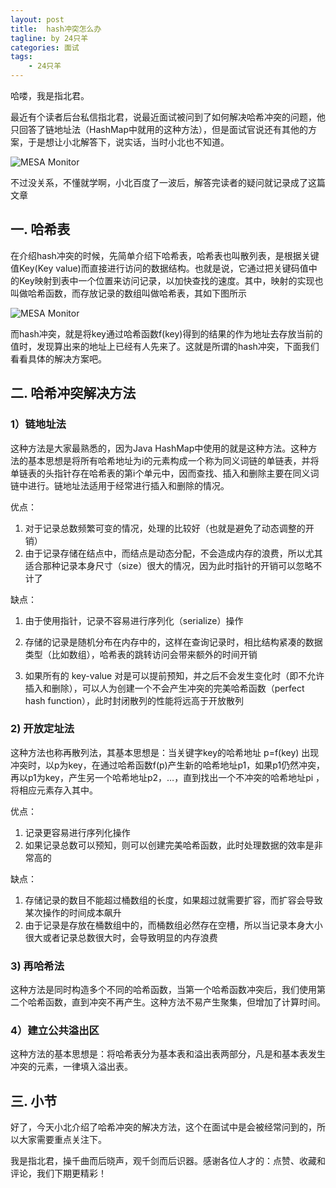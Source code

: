 ```yaml
---
layout: post
title:  hash冲突怎么办
tagline: by 24只羊
categories: 面试
tags: 
    - 24只羊
---
```


哈喽，我是指北君。

最近有个读者后台私信指北君，说最近面试被问到了如何解决哈希冲突的问题，他只回答了链地址法（HashMap中就用的这种方法），但是面试官说还有其他的方案，于是想让小北解答下，说实话，当时小北也不知道。

![MESA Monitor](http://www.javanorth.cn/assets/images/2021/Yang24/embarrassed.jpeg)

不过没关系，不懂就学啊，小北百度了一波后，解答完读者的疑问就记录成了这篇文章



## 一. **哈希表**

在介绍hash冲突的时候，先简单介绍下哈希表，哈希表也叫散列表，是根据关键值Key(Key value)而直接进行访问的数据结构。也就是说，它通过把关键码值中的Key映射到表中一个位置来访问记录，以加快查找的速度。其中，映射的实现也叫做哈希函数，而存放记录的数组叫做哈希表，其如下图所示

![MESA Monitor](http://www.javanorth.cn/assets/images/2021/Yang24/hashtable.png)

而hash冲突，就是将key通过哈希函数f(key)得到的结果的作为地址去存放当前的值时，发现算出来的地址上已经有人先来了。这就是所谓的hash冲突，下面我们看看具体的解决方案吧。



## **二. 哈希冲突解决方法**



### **1）链地址法**

这种方法是大家最熟悉的，因为Java HashMap中使用的就是这种方法。这种方法的基本思想是将所有哈希地址为i的元素构成一个称为同义词链的单链表，并将单链表的头指针存在哈希表的第i个单元中，因而查找、插入和删除主要在同义词链中进行。链地址法适用于经常进行插入和删除的情况。

优点：

1. 对于记录总数频繁可变的情况，处理的比较好（也就是避免了动态调整的开销） 
2. 由于记录存储在结点中，而结点是动态分配，不会造成内存的浪费，所以尤其适合那种记录本身尺寸（size）很大的情况，因为此时指针的开销可以忽略不计了 

缺点： 

1. 由于使用指针，记录不容易进行序列化（serialize）操作

2. 存储的记录是随机分布在内存中的，这样在查询记录时，相比结构紧凑的数据类型（比如数组），哈希表的跳转访问会带来额外的时间开销 

3. 如果所有的 key-value 对是可以提前预知，并之后不会发生变化时（即不允许插入和删除），可以人为创建一个不会产生冲突的完美哈希函数（perfect hash function），此时封闭散列的性能将远高于开放散列 

   



### **2)  开放定址法**

这种方法也称再散列法，其基本思想是：当关键字key的哈希地址 p=f(key) 出现冲突时，以p为key，在通过哈希函数f(p)产生新的哈希地址p1，如果p1仍然冲突，再以p1为key，产生另一个哈希地址p2，…，直到找出一个不冲突的哈希地址pi ，将相应元素存入其中。

优点： 

1. 记录更容易进行序列化操作 
2. 如果记录总数可以预知，则可以创建完美哈希函数，此时处理数据的效率是非常高的

缺点： 

1. 存储记录的数目不能超过桶数组的长度，如果超过就需要扩容，而扩容会导致某次操作的时间成本飙升
2. 由于记录是存放在桶数组中的，而桶数组必然存在空槽，所以当记录本身大小很大或者记录总数很大时，会导致明显的内存浪费 



### **3) 再哈希法**

这种方法是同时构造多个不同的哈希函数，当第一个哈希函数冲突后，我们使用第二个哈希函数，直到冲突不再产生。这种方法不易产生聚集，但增加了计算时间。



### **4）建立公共溢出区**

这种方法的基本思想是：将哈希表分为基本表和溢出表两部分，凡是和基本表发生冲突的元素，一律填入溢出表。



## 三.  小节

好了，今天小北介绍了哈希冲突的解决方法，这个在面试中是会被经常问到的，所以大家需要重点关注下。

我是指北君，操千曲而后晓声，观千剑而后识器。感谢各位人才的：点赞、收藏和评论，我们下期更精彩！
